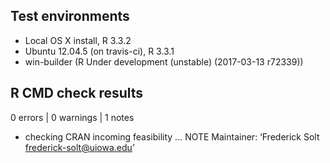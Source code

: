 ## Test environments
* Local OS X install, R 3.3.2
* Ubuntu 12.04.5 (on travis-ci), R 3.3.1
* win-builder (R Under development (unstable) (2017-03-13 r72339))

## R CMD check results
0 errors | 0 warnings | 1 notes

* checking CRAN incoming feasibility ... NOTE
Maintainer: ‘Frederick Solt <frederick-solt@uiowa.edu>’
